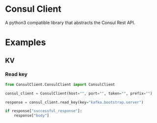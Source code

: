 # Consul Client
A python3 compatible library that abstracts the Consul Rest API. 

# Examples

## KV

### Read key

```python
from ConsulClient.ConsulClient import ConsulClient

consul_client = ConsulClient(host="", port="", token="", prefix="")

response = consul_client.read_key(key="kafka.bootstrap.server")

if response["successful_response"]:
    response["body"]

```

